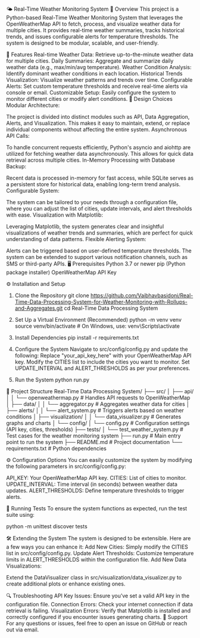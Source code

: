 🌤 Real-Time Weather Monitoring System
📌 Overview
This project is a Python-based Real-Time Weather Monitoring System that leverages the OpenWeatherMap API to fetch, process, and visualize weather data for multiple cities. It provides real-time weather summaries, tracks historical trends, and issues configurable alerts for temperature thresholds. The system is designed to be modular, scalable, and user-friendly.

🚀 Features
Real-time Weather Data: Retrieve up-to-the-minute weather data for multiple cities.
Daily Summaries: Aggregate and summarize daily weather data (e.g., max/min/avg temperature).
Weather Condition Analysis: Identify dominant weather conditions in each location.
Historical Trends Visualization: Visualize weather patterns and trends over time.
Configurable Alerts: Set custom temperature thresholds and receive real-time alerts via console or email.
Customizable Setup: Easily configure the system to monitor different cities or modify alert conditions.
🔧 Design Choices
Modular Architecture:

The project is divided into distinct modules such as API, Data Aggregation, Alerts, and Visualization. This makes it easy to maintain, extend, or replace individual components without affecting the entire system.
Asynchronous API Calls:

To handle concurrent requests efficiently, Python's asyncio and aiohttp are utilized for fetching weather data asynchronously. This allows for quick data retrieval across multiple cities.
In-Memory Processing with Database Backup:

Recent data is processed in-memory for fast access, while SQLite serves as a persistent store for historical data, enabling long-term trend analysis.
Configurable System:

The system can be tailored to your needs through a configuration file, where you can adjust the list of cities, update intervals, and alert thresholds with ease.
Visualization with Matplotlib:

Leveraging Matplotlib, the system generates clear and insightful visualizations of weather trends and summaries, which are perfect for quick understanding of data patterns.
Flexible Alerting System:

Alerts can be triggered based on user-defined temperature thresholds. The system can be extended to support various notification channels, such as SMS or third-party APIs.
🖥 Prerequisites
Python 3.7 or newer
pip (Python package installer)
OpenWeatherMap API Key

⚙️ Installation and Setup
1. Clone the Repository
git clone https://github.com/Vaibhavbasidoni/Real-Time-Data-Processing-System-for-Weather-Monitoring-with-Rollups-and-Aggregates.git
cd Real-Time Data Processing System

2. Set Up a Virtual Environment (Recommended)
python -m venv venv
source venv/bin/activate   # On Windows, use: venv\Scripts\activate

3. Install Dependencies
pip install -r requirements.txt

4. Configure the System
Navigate to src/config/config.py and update the following:
Replace "your_api_key_here" with your OpenWeatherMap API key.
Modify the CITIES list to include the cities you want to monitor.
Set UPDATE_INTERVAL and ALERT_THRESHOLDS as per your preferences.

5. Run the System
python run.py

📂 Project Structure
Real-Time Data Processing System/
├── src/
│   ├── api/
│   │   └── openweathermap.py            # Handles API requests to OpenWeatherMap
│   ├── data/
│   │   └── aggregator.py                # Aggregates weather data for cities
│   ├── alerts/
│   │   └── alert_system.py              # Triggers alerts based on weather conditions
│   ├── visualization/
│   │   └── data_visualizer.py           # Generates graphs and charts
│   └── config/
│       └── config.py                    # Configuration settings (API key, cities, thresholds)
├── tests/
│   └── test_weather_system.py           # Test cases for the weather monitoring system
├── run.py                               # Main entry point to run the system
├── README.md                            # Project documentation
└── requirements.txt                     # Python dependencies

⚙️ Configuration Options
You can easily customize the system by modifying the following parameters in src/config/config.py:

API_KEY: Your OpenWeatherMap API key.
CITIES: List of cities to monitor.
UPDATE_INTERVAL: Time interval (in seconds) between weather data updates.
ALERT_THRESHOLDS: Define temperature thresholds to trigger alerts.

🧪 Running Tests
To ensure the system functions as expected, run the test suite using:

python -m unittest discover tests

🛠 Extending the System
The system is designed to be extensible. Here are a few ways you can enhance it:
Add New Cities:
Simply modify the CITIES list in src/config/config.py.
Update Alert Thresholds:
Customize temperature limits in ALERT_THRESHOLDS within the configuration file.
Add New Data Visualizations:

Extend the DataVisualizer class in src/visualization/data_visualizer.py to create additional plots or enhance existing ones.

🔍 Troubleshooting
API Key Issues: Ensure you’ve set a valid API key in the configuration file.
Connection Errors: Check your internet connection if data retrieval is failing.
Visualization Errors: Verify that Matplotlib is installed and correctly configured if you encounter issues generating charts.
📧 Support
For any questions or issues, feel free to open an issue on GitHub or reach out via email.
